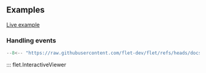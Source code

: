 ## Examples

[Live example](https://flet-controls-gallery.fly.dev/utility/interactiveviewer)

### Handling events

```python
--8<-- "https://raw.githubusercontent.com/flet-dev/flet/refs/heads/docs/sdk/python/examples/controls/interactive-viewer/handling-events.py"
```

::: flet.InteractiveViewer
